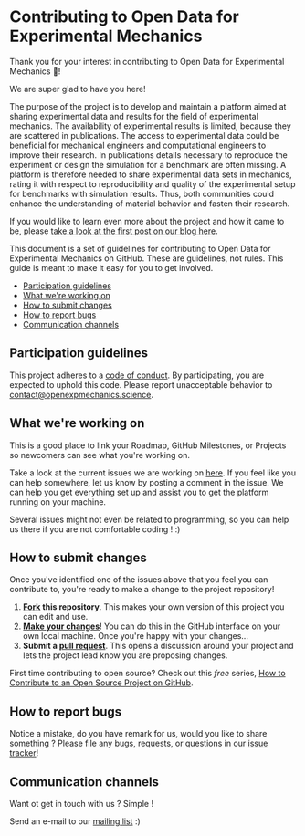 # Contributing to Open Data for Experimental Mechanics

Thank you for your interest in contributing to Open Data for Experimental Mechanics :tada:! 

We are super glad to have you here!

The purpose of the project is to develop and maintain a platform aimed at sharing experimental data and results for the field of experimental mechanics.
The availability of experimental results is limited, because they are scattered in publications. 
The access to experimental data could be beneficial for mechanical engineers and computational engineers to improve their research. 
In publications details necessary to reproduce the experiment or design the simulation for a benchmark are often missing. 
A platform is therefore needed to share experimental data sets in mechanics, 
rating it with respect to reproducibility and quality of the experimental setup for benchmarks with simulation results. 
Thus, both communities could enhance the understanding of material behavior and fasten their research.

If you would like to learn even more about the project and how it came to be, please [take a look at the first post on our blog here](https://opendataexpmechanics.github.io/ODEM-project/).

This document is a set of guidelines for contributing to Open Data for Experimental Mechanics on GitHub. 
These are guidelines, not rules. This guide is meant to make it easy for you to get involved.

* [Participation guidelines](#participation-guidelines)
* [What we're working on](#what-were-working-on)
* [How to submit changes](#how-to-submit-changes)
* [How to report bugs](#how-to-report-bugs)
* [Communication channels](#communication-channels)

## Participation guidelines

This project adheres to a [code of conduct](CODE_OF_CONDUCT.md). By participating, you are expected to uphold this code. Please report unacceptable behavior to [contact@openexpmechanics.science](contact@openexpmechanics.science/).

## What we're working on

This is a good place to link your Roadmap, GitHub Milestones, or Projects so newcomers can see what you're working on.

Take a look at the current issues we are working on [here](https://github.com/OpenDataExpMechanics/platform/issues). 
If you feel like you can help somewhere, let us know by posting a comment in the issue. We can help you get everything set up and assist you to get the platform running on your machine.

Several issues might not even be related to programming, so you can help us there if you are not comfortable coding ! :)

## How to submit changes



Once you've identified one of the issues above that you feel you can contribute to, you're ready to make a change to the project repository!
 
1. **[Fork](https://help.github.com/articles/fork-a-repo/) this repository**. This makes your own version of this project you can edit and use.
2. **[Make your changes](https://guides.github.com/activities/forking/#making-changes)**! You can do this in the GitHub interface on your own local machine. Once you're happy with your changes...
3. **Submit a [pull request](https://help.github.com/articles/proposing-changes-to-a-project-with-pull-requests/)**. This opens a discussion around your project and lets the project lead know you are proposing changes.

First time contributing to open source? Check out this *free* series, [How to Contribute to an Open Source Project on GitHub](https://egghead.io/series/how-to-contribute-to-an-open-source-project-on-github).

## How to report bugs

Notice a mistake, do you have remark for us, would you like to share something ? Please file any bugs, requests, or questions in our [issue tracker](https://github.com/OpenDataExpMechanics/platform/issues)!

## Communication channels

Want ot get in touch with us ? Simple !

Send an e-mail to our [mailing list](opendataexpmechanics@googlegroups.com) :)
